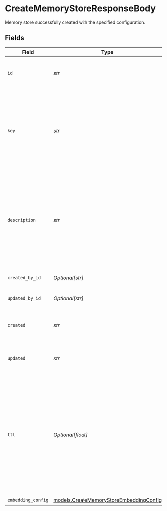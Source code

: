 # CreateMemoryStoreResponseBody

Memory store successfully created with the specified configuration.


## Fields

| Field                                                                                                                                                                       | Type                                                                                                                                                                        | Required                                                                                                                                                                    | Description                                                                                                                                                                 |
| --------------------------------------------------------------------------------------------------------------------------------------------------------------------------- | --------------------------------------------------------------------------------------------------------------------------------------------------------------------------- | --------------------------------------------------------------------------------------------------------------------------------------------------------------------------- | --------------------------------------------------------------------------------------------------------------------------------------------------------------------------- |
| `id`                                                                                                                                                                        | *str*                                                                                                                                                                       | :heavy_check_mark:                                                                                                                                                          | The unique identifier of the memory store                                                                                                                                   |
| `key`                                                                                                                                                                       | *str*                                                                                                                                                                       | :heavy_check_mark:                                                                                                                                                          | The unique key of the memory store. The key is unique and inmmutable and cannot be repeated within the same workspace.                                                      |
| `description`                                                                                                                                                               | *str*                                                                                                                                                                       | :heavy_check_mark:                                                                                                                                                          | The description of the memory store. Be as precise as possible to help the AI to understand the purpose of the memory store.                                                |
| `created_by_id`                                                                                                                                                             | *Optional[str]*                                                                                                                                                             | :heavy_minus_sign:                                                                                                                                                          | The user ID of the creator                                                                                                                                                  |
| `updated_by_id`                                                                                                                                                             | *Optional[str]*                                                                                                                                                             | :heavy_minus_sign:                                                                                                                                                          | The user ID of the last updater                                                                                                                                             |
| `created`                                                                                                                                                                   | *str*                                                                                                                                                                       | :heavy_check_mark:                                                                                                                                                          | The creation date of the memory store                                                                                                                                       |
| `updated`                                                                                                                                                                   | *str*                                                                                                                                                                       | :heavy_check_mark:                                                                                                                                                          | The last update date of the memory store                                                                                                                                    |
| `ttl`                                                                                                                                                                       | *Optional[float]*                                                                                                                                                           | :heavy_minus_sign:                                                                                                                                                          | The default time to live of every memory document created within the memory store. Useful to control if the documents in the memory should be store for short or long term. |
| `embedding_config`                                                                                                                                                          | [models.CreateMemoryStoreEmbeddingConfig](../models/creatememorystoreembeddingconfig.md)                                                                                    | :heavy_check_mark:                                                                                                                                                          | N/A                                                                                                                                                                         |